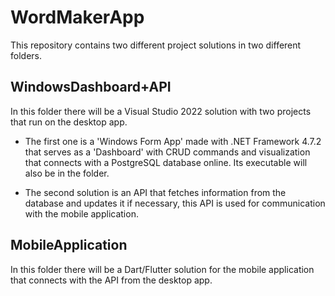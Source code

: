
# WordMakerApp
This repository contains two different project solutions in two different folders.
 

## WindowsDashboard+API
 In this folder there will be a Visual Studio 2022 solution with two projects that run on the desktop app.

- The first one is a 'Windows Form App' made with .NET Framework 4.7.2 that serves as a 'Dashboard' with CRUD commands and visualization that connects with a PostgreSQL database online. Its executable will also be in the folder.

- The second solution is an API that fetches information from the database and updates it if necessary, this API is used for communication with the mobile application.


## MobileApplication
 In this folder there will be a Dart/Flutter solution for the mobile application that connects with the API from the desktop app.



